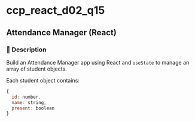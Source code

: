 # ccp_react_d02_q15

## Attendance Manager (React)

### 📝 Description

Build an Attendance Manager app using React and `useState` to manage an array of student objects.  

Each student object contains:

```js
{
  id: number,
  name: string,
  present: boolean
}
